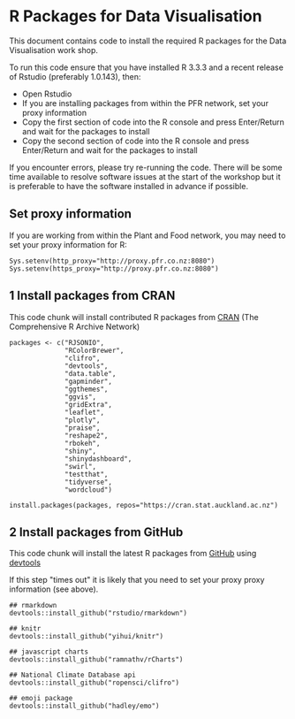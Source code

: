 # R Packages for Data Visualisation

This document contains code to install the required R packages for the Data Visualisation work shop.

To run this code ensure that you have installed R 3.3.3 and a recent release of Rstudio (preferably 1.0.143), then:

* Open Rstudio
* If you are installing packages from within the PFR network, set your proxy information
* Copy the first section of code into the R console and press Enter/Return and wait for the packages to install
* Copy the second section of code into the R console and press Enter/Return and wait for the packages to install

If you encounter errors, please try re-running the code.
There will be some time available to resolve software issues at the start of the workshop but it is preferable to have the software installed in advance if possible.

## Set proxy information

If you are working from within the Plant and Food network, you may need to set your proxy information for R:
```
Sys.setenv(http_proxy="http://proxy.pfr.co.nz:8080")
Sys.setenv(https_proxy="http://proxy.pfr.co.nz:8080")
```

## 1 Install packages from CRAN

This code chunk will install contributed R packages from [CRAN](https://cran.r-project.org/) (The Comprehensive R Archive Network)

```
packages <- c("RJSONIO",
              "RColorBrewer",
              "clifro",
              "devtools",
              "data.table",
              "gapminder",
              "ggthemes",
              "ggvis",
              "gridExtra",
              "leaflet",
              "plotly",
              "praise",
              "reshape2",
              "rbokeh",
              "shiny",
              "shinydashboard",
              "swirl",
              "testthat",
              "tidyverse",
              "wordcloud")

install.packages(packages, repos="https://cran.stat.auckland.ac.nz")
```

## 2 Install packages from GitHub

This code chunk will install the latest R packages from [GitHub](https://github.com/) using [devtools](https://github.com/hadley/devtools)

If this step "times out" it is likely that you need to set your proxy proxy information (see above).

```
## rmarkdown
devtools::install_github("rstudio/rmarkdown")

## knitr
devtools::install_github("yihui/knitr")

## javascript charts
devtools::install_github("ramnathv/rCharts")

## National Climate Database api
devtools::install_github("ropensci/clifro")

## emoji package
devtools::install_github("hadley/emo")
```
